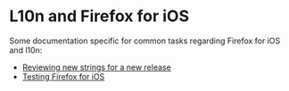 # L10n and Firefox for iOS

Some documentation specific for common tasks regarding Firefox for iOS and l10n:
* [Reviewing new strings for a new release](review_iOSstrings.md)
* [Testing Firefox for iOS](testing_iOS.md)
